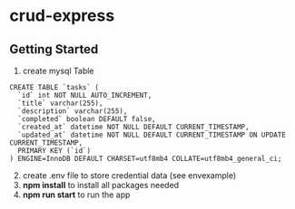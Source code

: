 # crud-express

## Getting Started

1. create mysql Table
```
CREATE TABLE `tasks` (
  `id` int NOT NULL AUTO_INCREMENT,
  `title` varchar(255),
  `description` varchar(255),
  `completed` boolean DEFAULT false,
  `created_at` datetime NOT NULL DEFAULT CURRENT_TIMESTAMP,
  `updated_at` datetime NOT NULL DEFAULT CURRENT_TIMESTAMP ON UPDATE CURRENT_TIMESTAMP,
  PRIMARY KEY (`id`)
) ENGINE=InnoDB DEFAULT CHARSET=utf8mb4 COLLATE=utf8mb4_general_ci;
```
2. create .env file to store credential data (see envexample)
3. **npm install** to install all packages needed
4. **npm run start** to run the app
